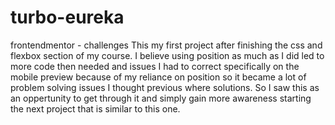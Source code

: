 # turbo-eureka
frontendmentor - challenges
This my first project after finishing the css and flexbox section of my course.
I believe using position as much as I did led to more code then needed and issues I 
had to correct specifically on the mobile preview because of my reliance on position
so it became a lot of problem solving issues I thought previous where solutions.
So I saw this as an oppertunity to get through it and simply gain more awareness starting the next project that is similar to this one. 


